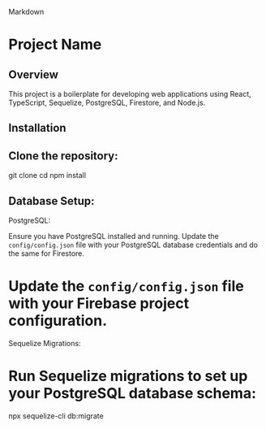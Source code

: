 Markdown
# Project Name

## Overview

This project is a boilerplate for developing web applications using React, TypeScript, Sequelize, PostgreSQL, Firestore, and Node.js.

## Installation

 ## **Clone the repository:**
   git clone <repository-url>
   cd <project-directory>
   npm install
   


## Database Setup:

PostgreSQL:

Ensure you have PostgreSQL installed and running. Update the `config/config.json` file with your PostgreSQL database credentials and do the same for Firestore.

# Update the `config/config.json` file with your Firebase project configuration.
Sequelize Migrations:

# Run Sequelize migrations to set up your PostgreSQL database schema:
npx sequelize-cli db:migrate
